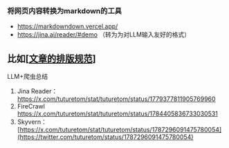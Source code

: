 ### 将网页内容转换为markdown的工具

* https://markdowndown.vercel.app/ 
* https://jina.ai/reader/#demo （转为为对LLM输入友好的格式）

比如[[文章的排版规范](https://open.leancloud.cn/copywriting-style-guide/)]
-----
LLM+爬虫总结
1. Jina Reader：https://x.com/tuturetom/stat/tuturetom/status/1779377811905769960
2. FireCrawl https://x.com/tuturetom/stat/tuturetom/status/1784405836733030531
3. Skyvern：[https://x.com/tuturetom/stat/tuturetom/status/1787296091475780054](https://twitter.com/tuturetom/status/1787296091475780054)